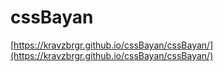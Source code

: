 # cssBayan

[https://kravzbrgr.github.io/cssBayan/cssBayan/](https://kravzbrgr.github.io/cssBayan/cssBayan/)

